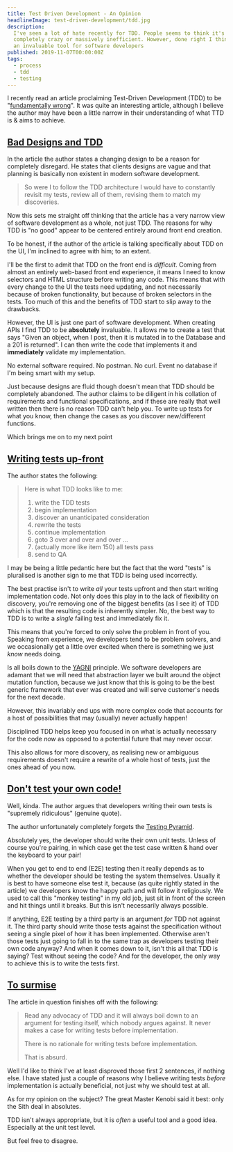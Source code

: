 ```yaml
---
title: Test Driven Development - An Opinion
headlineImage: test-driven-development/tdd.jpg
description:
  I've seen a lot of hate recently for TDD. People seems to think it's either
  completely crazy or massively inefficient. However, done right I think it is
  an invaluable tool for software developers
published: 2019-11-07T00:00:00Z
tags: 
  - process
  - tdd
  - testing
---
```


I recently read an article proclaiming Test-Driven Development (TDD) to be
"[fundamentally wrong](https://hackernoon.com/test-driven-development-is-fundamentally-wrong-hor3z4d)".
It was quite an interesting article, although I believe the author may have been
a little narrow in their understanding of what TTD is & aims to achieve.

## [Bad Designs and TDD](#bad-designs-and-tdd)

In the article the author states a changing design to be a reason for completely
disregard. He states that clients designs are vague and that planning is
basically non existent in modern software development.

> So were I to follow the TDD architecture I would have to constantly revisit my
> tests, review all of them, revising them to match my discoveries.

Now this sets me straight off thinking that the article has a very narrow view
of software development as a whole, not just TDD. The reasons for why TDD is "no
good" appear to be centered entirely around front end creation.

To be honest, if the author of the article is talking specifically about TDD on
the UI, I'm inclined to agree with him; to an extent.

I'll be the first to admit that TDD on the front end is _difficult_. Coming from
almost an entirely web-based front end experience, it means I need to know
selectors and HTML structure before writing any code. This means that with every
change to the UI the tests need updating, and not necessarily because of broken
functionality, but because of broken selectors in the tests. Too much of this
and the benefits of TDD start to slip away to the drawbacks.

However, the UI is just one part of software development. When creating APIs I
find TDD to be **absolutely** invaluable. It allows me to create a test that
says "Given an object, when I post, then it is mutated in to the Database and a
201 is returned". I can then write the code that implements it and
**immediately** validate my implementation.

No external software required. No postman. No curl. Event no database if I'm
being smart with my setup.

Just because designs are fluid though doesn't mean that TDD should be completely
abandoned. The author claims to be diligent in his collation of requirements and
functional specifications, and if these are really that well written then there
is no reason TDD can't help you. To write up tests for what you know, then
change the cases as you discover new/different functions.

Which brings me on to my next point

## [Writing tests up-front](#writing-tests-up-front)

The author states the following:

> Here is what TDD looks like to me:
>
> 1. write the TDD tests
> 1. begin implementation
> 1. discover an unanticipated consideration
> 1. rewrite the tests
> 1. continue implementation
> 1. goto 3 over and over and over …
> 1. (actually more like item 150) all tests pass
> 1. send to QA

I may be being a little pedantic here but the fact that the word "tests" is
pluralised is another sign to me that TDD is being used incorrectly.

The best practise isn't to write _all_ your tests upfront and then start writing
implementation code. Not only does this play in to the lack of flexibility on
discovery, you're removing one of the biggest benefits (as I see it) of TDD
which is that the resulting code is inherently simpler. No, the best way to TDD
is to write a _single_ failing test and immediately fix it.

This means that you're forced to only solve the problem in front of you.
Speaking from experience, we developers tend to be problem solvers, and we
occasionally get a little over excited when there is something we just _know_
needs doing.

Is all boils down to the
[YAGNI](https://en.wikipedia.org/wiki/You_aren%27t_gonna_need_it) principle. We
software developers are adamant that we will need that abstraction layer we
built around the object mutation function, because we just know that this is
going to be the best generic framework that ever was created and will serve
customer's needs for the next decade.

However, this invariably end ups with more complex code that accounts for a host
of possibilities that may (usually) never actually happen!

Disciplined TDD helps keep you focused in on what is actually necessary for the
code _now_ as opposed to a potential future that may never occur.

This also allows for more discovery, as realising new or ambiguous requirements
doesn't require a rewrite of a whole host of tests, just the ones ahead of you
now.

## [Don't test your own code!](#dont-test-your-own-code)

Well, kinda. The author argues that developers writing their own tests is
"supremely ridiculous" (genuine quote).

The author unfortunately completely forgets the
[Testing Pyramid](https://martinfowler.com/articles/practical-test-pyramid.html).

Absolutely yes, the developer should write their own unit tests. Unless of
course you're pairing, in which case get the test case written & hand over the
keyboard to your pair!

When you get to end to end (E2E) testing then it really depends as to whether
the developer should be testing the system themselves. Usually it is best to
have someone else test it, because (as quite rightly stated in the article) we
developers know the happy path and will follow it religiously. We used to call
this "monkey testing" in my old job, just sit in front of the screen and hit
things until it breaks. But this isn't necessarily always possible.

If anything, E2E testing by a third party is an argument _for_ TDD not against
it. The third party should write those tests against the specification without
seeing a single pixel of how it has been implemented. Otherwise aren't those
tests just going to fall in to the same trap as developers testing their own
code anyway? And when it comes down to it, isn't this all that TDD is saying?
Test without seeing the code? And for the developer, the only way to achieve
this is to write the tests first.

## [To surmise](#to-surmise)

The article in question finishes off with the following:

> Read any advocacy of TDD and it will always boil down to an argument for
> testing itself, which nobody argues against. It never makes a case for writing
> tests before implementation.
>
> There is no rationale for writing tests before implementation.
>
> That is absurd.

Well I'd like to think I've at least disproved those first 2 sentences, if
nothing else. I have stated just a couple of reasons why I believe writing tests
_before_ implementation is actually beneficial, not just why we should test at
all.

As for my opinion on the subject? The great Master Kenobi said it best: only the
Sith deal in absolutes.

TDD isn't always appropriate, but it is _often_ a useful tool and a good idea.
Especially at the unit test level.

But feel free to disagree.
